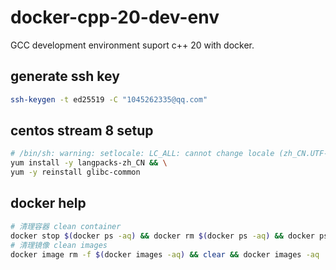 # docker-cpp-20-dev-env
GCC development environment suport c++ 20 with docker.


## generate ssh key 

```bash
ssh-keygen -t ed25519 -C "1045262335@qq.com"
```

## centos stream 8 setup

```bash
# /bin/sh: warning: setlocale: LC_ALL: cannot change locale (zh_CN.UTF-8)
yum install -y langpacks-zh_CN && \
yum -y reinstall glibc-common
```

## docker help
```bash
# 清理容器 clean container
docker stop $(docker ps -aq) && docker rm $(docker ps -aq) && docker ps -a 
# 清理镜像 clean images
docker image rm -f $(docker images -aq) && clear && docker images -aq 
```